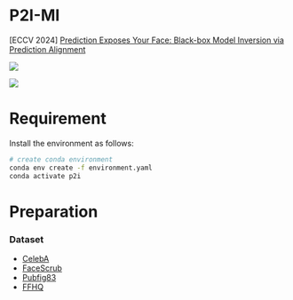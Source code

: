 # P2I-MI
[ECCV 2024] [Prediction Exposes Your Face: Black-box Model Inversion via Prediction Alignment](https://arxiv.org/abs/2407.08127)

![](https://img.shields.io/badge/arXiv-2407.08127-AE2525)

![](https://github.com/lyufan/P2I-MI/blob/main/assets/figure2.png)

# Requirement

Install the environment as follows:

```bash
# create conda environment
conda env create -f environment.yaml
conda activate p2i
```

# Preparation

### Dataset

- [CelebA](https://mmlab.ie.cuhk.edu.hk/projects/CelebA.html)
- [FaceScrub](http://vintage.winklerbros.net/facescrub.html)
- [Pubfig83](https://vision.seas.harvard.edu/pubfig83/)
- [FFHQ](https://drive.google.com/drive/folders/1tZUcXDBeOibC6jcMCtgRRz67pzrAHeHL)
